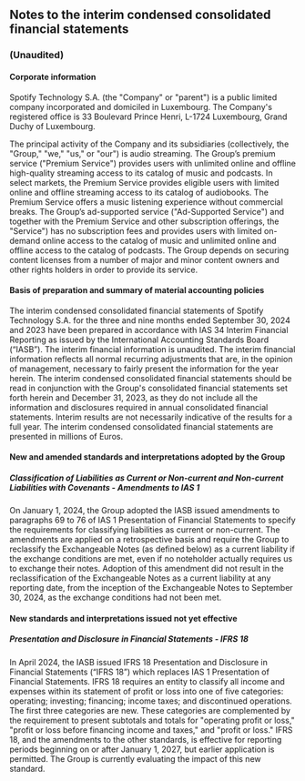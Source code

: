 ## Notes to the interim condensed consolidated financial statements
### (Unaudited)

#### Corporate information

Spotify Technology S.A. (the "Company" or "parent") is a public limited company incorporated and domiciled in Luxembourg. The Company's registered office is 33 Boulevard Prince Henri, L-1724 Luxembourg, Grand Duchy of Luxembourg.

The principal activity of the Company and its subsidiaries (collectively, the "Group," "we," "us," or "our") is audio streaming. The Group’s premium service ("Premium Service") provides users with unlimited online and offline high-quality streaming access to its catalog of music and podcasts. In select markets, the Premium Service provides eligible users with limited online and offline streaming access to its catalog of audiobooks. The Premium Service offers a music listening experience without commercial breaks. The Group’s ad-supported service ("Ad-Supported Service") and together with the Premium Service and other subscription offerings, the "Service") has no subscription fees and provides users with limited on-demand online access to the catalog of music and unlimited online and offline access to the catalog of podcasts. The Group depends on securing content licenses from a number of major and minor content owners and other rights holders in order to provide its service.

#### Basis of preparation and summary of material accounting policies

The interim condensed consolidated financial statements of Spotify Technology S.A. for the three and nine months ended September 30, 2024 and 2023 have been prepared in accordance with IAS 34 Interim Financial Reporting as issued by the International Accounting Standards Board (“IASB”). The interim financial information is unaudited. The interim financial information reflects all normal recurring adjustments that are, in the opinion of management, necessary to fairly present the information for the year herein. The interim condensed consolidated financial statements should be read in conjunction with the Group's consolidated financial statements set forth herein and December 31, 2023, as they do not include all the information and disclosures required in annual consolidated financial statements. Interim results are not necessarily indicative of the results for a full year. The interim condensed consolidated financial statements are presented in millions of Euros.

#### New and amended standards and interpretations adopted by the Group

##### Classification of Liabilities as Current or Non-current and Non-current Liabilities with Covenants - Amendments to IAS 1

On January 1, 2024, the Group adopted the IASB issued amendments to paragraphs 69 to 76 of IAS 1 Presentation of Financial Statements to specify the requirements for classifying liabilities as current or non-current. The amendments are applied on a retrospective basis and require the Group to reclassify the Exchangeable Notes (as defined below) as a current liability if the exchange conditions are met, even if no noteholder actually requires us to exchange their notes. Adoption of this amendment did not result in the reclassification of the Exchangeable Notes as a current liability at any reporting date, from the inception of the Exchangeable Notes to September 30, 2024, as the exchange conditions had not been met.

#### New standards and interpretations issued not yet effective

##### Presentation and Disclosure in Financial Statements - IFRS 18

In April 2024, the IASB issued IFRS 18 Presentation and Disclosure in Financial Statements (“IFRS 18”) which replaces IAS 1 Presentation of Financial Statements. IFRS 18 requires an entity to classify all income and expenses within its statement of profit or loss into one of five categories: operating; investing; financing; income taxes; and discontinued operations. The first three categories are new. These categories are complemented by the requirement to present subtotals and totals for "operating profit or loss," "profit or loss before financing income and taxes," and "profit or loss." IFRS 18, and the amendments to the other standards, is effective for reporting periods beginning on or after January 1, 2027, but earlier application is permitted. The Group is currently evaluating the impact of this new standard.